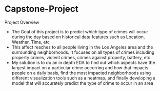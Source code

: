 # Capstone-Project
Project Overview
- The Goal of this project is to predict which type of crimes will occur during the day based on historical data features such as Location, Weather, Time, etc
- This affect reaches to all people living in the Los Angeles area and the surrounding neighborhoods. It focuses on all types of crimes including property crimes, violent crimes, crimes against property, battery, etc
- My solution is to do an in depth EDA to find out which aspects have the largest impact on a particular crime occurring and how that impacts people on a daily basis, find the most impacted neighborhoods using different visualization tools such as a heatmap, and finally developing a model that will accurately predict the type of crime to occur in an area
  
